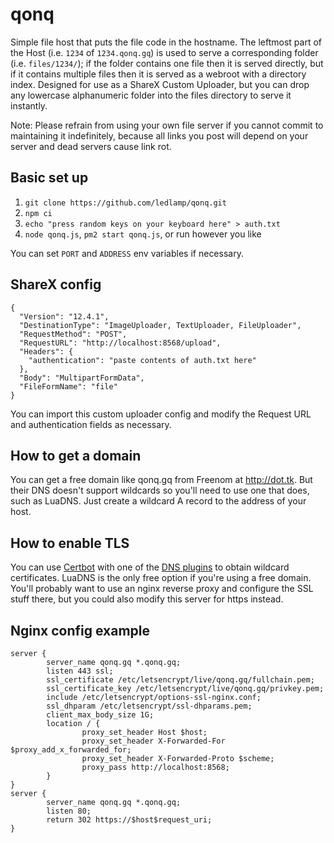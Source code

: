 # qonq

Simple file host that puts the file code in the hostname. The leftmost part of the Host (i.e. `1234` of `1234.qonq.gq`) is used to serve a corresponding folder (i.e. `files/1234/`); if the folder contains one file then it is served directly, but if it contains multiple files then it is served as a webroot with a directory index. Designed for use as a ShareX Custom Uploader, but you can drop any lowercase alphanumeric folder into the files directory to serve it instantly.

Note: Please refrain from using your own file server if you cannot commit to maintaining it indefinitely, because all links you post will depend on your server and dead servers cause link rot.

## Basic set up
1. `git clone https://github.com/ledlamp/qonq.git`
2. `npm ci`
3. `echo "press random keys on your keyboard here" > auth.txt`
4. `node qonq.js`, `pm2 start qonq.js`, or run however you like

You can set `PORT` and `ADDRESS` env variables if necessary.

## ShareX config
```
{
  "Version": "12.4.1",
  "DestinationType": "ImageUploader, TextUploader, FileUploader",
  "RequestMethod": "POST",
  "RequestURL": "http://localhost:8568/upload",
  "Headers": {
    "authentication": "paste contents of auth.txt here"
  },
  "Body": "MultipartFormData",
  "FileFormName": "file"
}
```
You can import this custom uploader config and modify the Request URL and authentication fields as necessary.

## How to get a domain
You can get a free domain like qonq.gq from Freenom at http://dot.tk. But their DNS doesn't support wildcards so you'll need to use one that does, such as LuaDNS. Just create a wildcard A record to the address of your host.

## How to enable TLS
You can use [Certbot](https://certbot.eff.org/) with one of the [DNS plugins](https://certbot.eff.org/docs/using.html#dns-plugins) to obtain wildcard certificates. LuaDNS is the only free option if you're using a free domain. You'll probably want to use an nginx reverse proxy and configure the SSL stuff there, but you could also modify this server for https instead.

## Nginx config example
```
server {
        server_name qonq.gq *.qonq.gq;
        listen 443 ssl;
        ssl_certificate /etc/letsencrypt/live/qonq.gq/fullchain.pem;
        ssl_certificate_key /etc/letsencrypt/live/qonq.gq/privkey.pem;
        include /etc/letsencrypt/options-ssl-nginx.conf;
        ssl_dhparam /etc/letsencrypt/ssl-dhparams.pem;
        client_max_body_size 1G;
        location / {
                proxy_set_header Host $host;
                proxy_set_header X-Forwarded-For $proxy_add_x_forwarded_for;
                proxy_set_header X-Forwarded-Proto $scheme;
                proxy_pass http://localhost:8568;
        }
}
server {
        server_name qonq.gq *.qonq.gq;
        listen 80;
        return 302 https://$host$request_uri;
}
```
